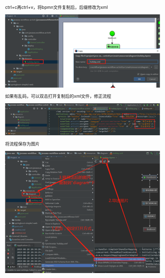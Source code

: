 ctrl+c再ctrl+v，将bpmn文件复制后，后缀修改为xml

![1566306621666](media/1566306621666.png)

如果有乱码，可以双击打开复制后的xml文件，修正流程

![1566309823288](media/1566309823288.png)

将流程保存为图片

![1566307026377](media/1566307026377.png)

